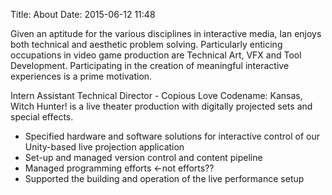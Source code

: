 Title: About
Date: 2015-06-12 11:48

Given an aptitude for the various disciplines in interactive media, Ian enjoys both technical and aesthetic problem solving. Particularly enticing occupations in video game production are Technical Art, VFX and Tool Development. Participating in the creation of meaningful interactive experiences is a prime motivation.


Intern Assistant Technical Director - Copious Love
Codename: Kansas, Witch Hunter! is a live theater production with digitally projected sets and special effects. 
- Specified hardware and software solutions for interactive control of our Unity-based live projection application
- Set-up and managed version control and content pipeline
- Managed programming efforts <-not efforts??
- Supported the building and operation of the live performance setup

